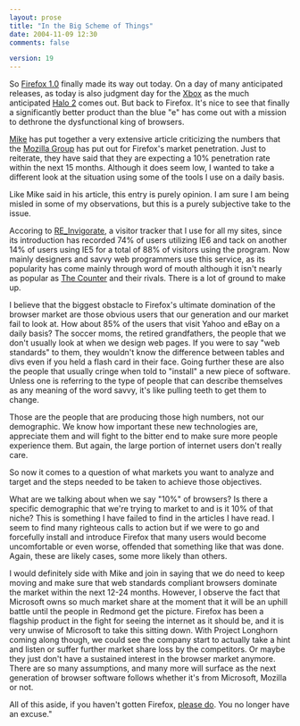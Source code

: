 ```yaml
---
layout: prose
title: "In the Big Scheme of Things"
date: 2004-11-09 12:30
comments: false

version: 19
---
```


So [Firefox 1.0][1] finally made its way out today. On a day of many anticipated releases, as today is also judgment day for the [Xbox][2] as the much anticipated [Halo 2][3] comes out. But back to Firefox. It's nice to see that finally a significantly better product than the blue "e" has come out with a mission to dethrone the dysfunctional king of browsers.

[Mike][4] has put together a very extensive article criticizing the numbers that the [Mozilla Group][5] has put out for Firefox's market penetration. Just to reiterate, they have said that they are expecting a 10% penetration rate within the next 15 months. Although it does seem low, I wanted to take a different look at the situation using some of the tools I use on a daily basis.

Like Mike said in his article, this entry is purely opinion. I am sure I am being misled in some of my observations, but this is a purely subjective take to the issue.

Accoring to [RE_Invigorate][6], a visitor tracker that I use for all my sites, since its introduction has recorded 74% of users utilizing IE6 and tack on another 14% of users using IE5 for a total of 88% of visitors using the program. Now mainly designers and savvy web programmers use this service, as its popularity has come mainly through word of mouth although it isn't nearly as popular as [The Counter][7] and their rivals. There is a lot of ground to make up.

I believe that the biggest obstacle to Firefox's ultimate domination of the browser market are those obvious users that our generation and our market fail to look at. How about 85% of the users that visit Yahoo and eBay on a daily basis? The soccer moms, the retired grandfathers, the people that we don't usually look at when we design web pages. If you were to say "web standards" to them, they wouldn't know the difference between tables and divs even if you held a flash card in their face. Going further these are also the people that usually cringe when told to "install" a new piece of software. Unless one is referring to the type of people that can describe themselves as any meaning of the word savvy, it's like pulling teeth to get them to change.

Those are the people that are producing those high numbers, not our demographic. We know how important these new technologies are, appreciate them and will fight to the bitter end to make sure more people experience them. But again, the large portion of internet users don't really care.

So now it comes to a question of what markets you want to analyze and target and the steps needed to be taken to achieve those objectives.

What are we talking about when we say "10%" of browsers? Is there a specific demographic that we're trying to market to and is it 10% of that niche? This is something I have failed to find in the articles I have read. I seem to find many righteous calls to action but if we were to go and forcefully install and introduce Firefox that many users would become uncomfortable or even worse, offended that something like that was done. Again, these are likely cases, some more likely than others.

I would definitely side with Mike and join in saying that we do need to keep moving and make sure that web standards compliant browsers dominate the market within the next 12-24 months. However, I observe the fact that Microsoft owns so much market share at the moment that it will be an uphill battle until the people in Redmond get the picture. Firefox has been a flagship product in the fight for seeing the internet as it should be, and it is very unwise of Microsoft to take this sitting down. With Project Longhorn coming along though, we could see the company start to actually take a hint and listen or suffer further market share loss by the competitors. Or maybe they just don't have a sustained interest in the browser market anymore. There are so many assumptions, and many more will surface as the next generation of browser software follows whether it's from Microsoft, Mozilla or not.

All of this aside, if you haven't gotten Firefox, [please do][8]. You no longer have an excuse."

[1]: http://www.getfirefox.com/
[2]: http://www.xbox.com/
[3]: http://www.xbox.com/en-us/halo2/
[4]: http://www.mikeindustries.com/
[5]: http://www.mozilla.org/
[6]: http://www.reinvigorate.net/
[7]: http://www.thecounter.com/
[8]: http://www.getfirefox.com/
